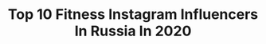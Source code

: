 ---
title: Top 10 Fitness Instagram Influencers In Russia In 2020
description: >-
  Find top fitness Instagram influencers in Russia in 2020. Most popular hashtags: #fitnessmodel #fitness #bodybuilding.
platform: Instagram
hits: 573
text_top: Analyze the top-rated Instagram influencers on inBeat.
text_bottom: Our database has 573 Instagram influencers like this in Russia for you to connect with.
profiles:
  - username: "amira_mdl"
    fullname: >-
      Amira Khayrutdinova
    bio: >-
      Model & Fitness influencer 📩 contact me: amirakhayrutdinova@gmail.com @teamsportsgala Russia, Kazan city Run by mom @gariffova
    location: "Russia"
    followers: 49413
    engagement: 652
    commentsToLikes: 0.073776
    id: ckapbzw691xk60i7837unjlvi
    verified: false
    hashtags: "#nkmag, #teeninfluencer, #avatmagazine, #turkey2020"
  - username: "di_princessssss"
    fullname: >-
      DIANA 👑MODEL👙COACH 💪🏻
    bio: >-
      Fitness Bikini 2018🏆 Miss Bikini 2019👑 For businesses cooperation 📧 pr_drogandi@yahoo.com What’s app +971 54 995 9940 (Aina)
    location: "Russia"
    followers: 62582
    engagement: 471
    commentsToLikes: 0.068822
    id: ck5zuedih27bo0i14rrrwyxl9
    verified: false
    hashtags: "#di, #dibaby, #baby, #rich"
  - username: "elina_888_minazova"
    fullname: >-
      Спорт|Мотивация|Фитнес
    bio: >-
      ▫️Сбросила более 40 кг и помогу тебе ▪️Организовываю фитнес-тур по чёрному морю @the_fitness_tour ▫️Со мной быть полезно↙️
    location: "Russia"
    followers: 7207
    engagement: 1444
    commentsToLikes: 0.051007
    id: ck8t648ldc7az0j78qux4mcxc
    verified: false
    hashtags: "#healthychoices, #fitnessmotivation, #instatag, #fitnesslife"
  - username: "marialobanova"
    fullname: >-
      Мария Лобанова/Maria Lobanova
    bio: >-
      PR Guru&Marketing Bitch Food blogger Fitness Freak First SNC Mag Editor-in-Chief Lobanov PR:ЛИЧНЫЙ ПИАР, ПРОДВИЖЕНИЕ БРЕНДОВ, РЕСТОРАННЫЙ КОНСАЛТИНГ
    location: "Russia"
    followers: 25764
    engagement: 380
    commentsToLikes: 0.071467
    id: ck139p43imfm10i19q8xrmmdh
    verified: false
    hashtags: "#wheretoeatmoscow, #wheretoeatsochi, #antiage, #nescens"
  - username: "natalia_mafia"
    fullname: >-
      Natalia MAFIA
    bio: >-
      Mother House of Mafia Самые эффективные тренировки🔥💪🏼 @nataliamafia_fitness Самые любимые танцы 💃🏼 @nataliamafia_dance
    location: "Russia"
    followers: 9674
    engagement: 731
    commentsToLikes: 0.073869
    id: ck5bu2mtqh2de0i11segyvc8c
    verified: false
    hashtags: "#youslay, #vogue, #nataliamafia, #tutorial"
  - username: "julia_bel_la"
    fullname: >-
      Girl in glasses👓🔥🔥🔥
    bio: >-
      Not a motivator🚫 Not a fitness trainer🚫 Not a Healthy Diet Coach🚫
    location: "Russia"
    followers: 60957
    engagement: 403
    commentsToLikes: 0.036513
    id: ck6uhkd849mi00j7106iu8l7k
    verified: false
    hashtags: ""
  - username: "storchbody"
    fullname: >-
      БИЗНЕС - ФИТНЕС ВЛАДА СТОРЧАЙ
    bio: >-
      ЗДЕСЬ все СЕКРЕТЫ внешнего и ВНУТРЕННЕГО преображения ⠀ Встретимся в моей @storch.fitness.studio ⠀ НОВАЯ КОЛЛЕКЦИЯ STORCHWEAR ДЛЯ ТЕБЯ ⬇️
    location: "Russia"
    followers: 53720
    engagement: 464
    commentsToLikes: 0.030507
    id: ckap02llnofue0i78t4z7kqpc
    verified: false
    hashtags: ""
  - username: "liana_shel"
    fullname: >-
      𝙢𝙤𝙙𝙚𝙡𝙞𝙣𝙜|𝙛𝙖𝙨𝙝𝙞𝙤𝙣|𝙗𝙚𝙖𝙪𝙩𝙮
    bio: >-
      Professional model ▫️shootings▫️fashion show▫️photo-project Fitness model Finalist MrsWorld Belarus Cooperation & advertising 💌 Portfolio ⬇️
    location: "Russia"
    followers: 30259
    engagement: 205
    commentsToLikes: 0.102466
    id: ck6ui7k4gdid70j7167vjraqw
    verified: false
    hashtags: "#lingeriemodel, #muah, #fitnessmodel, #fashionlook"
  - username: "anastasia.motorina"
    fullname: >-
      Anastasia Motorina
    bio: >-
      Russian fitness model. Born July 15, 1975. Natural bodybuilding.
    location: "Russia"
    followers: 136107
    engagement: 523
    commentsToLikes: 0.018375
    id: ck5ckforkwrre0i11j6mkr9gm
    verified: false
    hashtags: "#bodybuilding, #fitnessmodel, #anastasiamotorina, #gym"
  - username: "zlatatarasova"
    fullname: >-
      Zlata
    bio: >-
      Fitness Coach, Moscow #itsallaboutmylegs
    location: "Russia"
    followers: 42527
    engagement: 388
    commentsToLikes: 0.041379
    id: ckap1joexuteg0i78cawh1t9t
    verified: false
    hashtags: "#zlatatarasova, #fitnesstrainer, #fitnessmotivation, #bodybuilding"
---